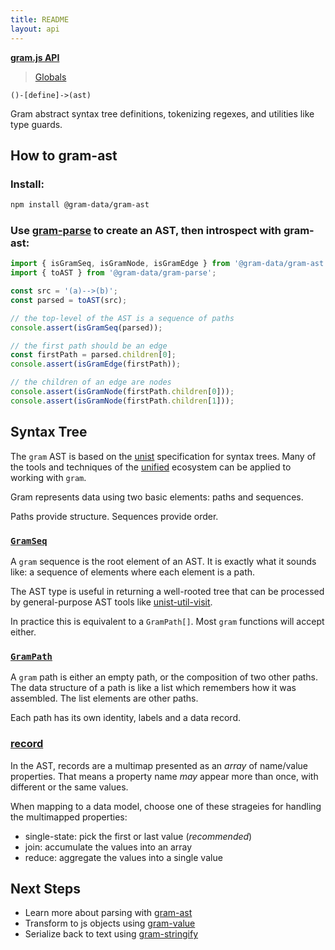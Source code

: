 ```yaml
---
title: README
layout: api
---
```


**[gram.js API](README.md)**

> [Globals](globals.md)

`()-[define]->(ast)`

Gram abstract syntax tree definitions, tokenizing regexes, and utilities like type guards.

## How to gram-ast

### Install:

```bash
npm install @gram-data/gram-ast
```

### Use [gram-parse](modules/gram_parse.md) to create an AST, then introspect with gram-ast:

```TypeScript
import { isGramSeq, isGramNode, isGramEdge } from '@gram-data/gram-ast';
import { toAST } from '@gram-data/gram-parse';  

const src = '(a)-->(b)';
const parsed = toAST(src);

// the top-level of the AST is a sequence of paths
console.assert(isGramSeq(parsed));

// the first path should be an edge
const firstPath = parsed.children[0];
console.assert(isGramEdge(firstPath));

// the children of an edge are nodes
console.assert(isGramNode(firstPath.children[0]));
console.assert(isGramNode(firstPath.children[1]));
```

## Syntax Tree

The `gram` AST is based on the [unist](https://github.com/syntax-tree/unist) specification
for syntax trees. Many of the tools and techniques of the [unified](https://unifiedjs.com)
ecosystem can be applied to working with `gram`.

Gram represents data using two basic elements: paths and sequences.

Paths provide structure. Sequences provide order.

### [`GramSeq`](interfaces/gram_ast.gramseq.md)

A `gram` sequence is the root element of an AST.
It is exactly what it sounds like: a sequence of elements where
each element is a path.

The AST type is useful in returning a well-rooted tree that can be processed
by general-purpose AST tools like [unist-util-visit](https://github.com/syntax-tree/unist-util-visit).

In practice this is equivalent to a `GramPath[]`. Most `gram` functions will accept either.

### [`GramPath`](interfaces/gram_ast.grampath.md)

A `gram` path is either an empty path, or the composition of two other paths.
The data structure of a path is like a list which remembers how it was assembled.
The list elements are other paths.

Each path has its own identity, labels and a data record.

### [record](../interfaces/gram_ast.gramrecord-1.html)

In the AST, records are a multimap presented as an _array_ of name/value
properties. That means a property name _may_ appear more than once, with
different or the same values.

When mapping to a data model, choose one of these strageies for handling the
multimapped properties:

- single-state: pick the first or last value (_recommended_)
- join: accumulate the values into an array
- reduce: aggregate the values into a single value

## Next Steps

- Learn more about parsing with [gram-ast](modules/gram_ast.md)
- Transform to js objects using [gram-value](modules/gram_value.md)
- Serialize back to text using [gram-stringify](modules/gram_stringify.md)
